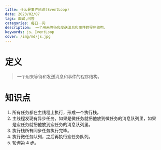 ```yaml
---
title: 什么是事件轮询(EventLoop)
date: 2023/02/07
tags: 面试,问答
categories: 每日一问
description:  一个用来等待和发送消息和事件的程序结构。
keywords: js、EventLoop
cover: /img/md/js.jpg
---
```


# 定义
>一个用来等待和发送消息和事件的程序结构。

# 知识点
1. 所有任务都在主线程上执行，形成一个执行栈。
2. 主线程发现有异步任务，如果是微任务就把他放到微任务的消息队列里，如果是宏任务就把他放到宏任务的消息队列里。
3. 执行栈所有同步任务执行完毕。
4. 执行微任务队列，之后再执行宏任务队列。
5. 轮询第 4 步。
